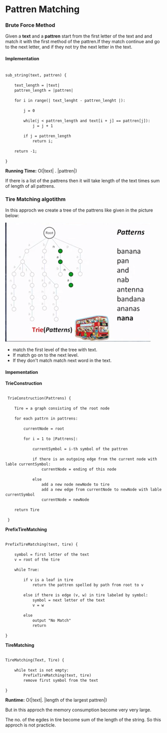 # Pattren Matching

### Brute Force Method

Given a **text** and a **pattren** start from the first letter of the text and and match it with the first method of the pattren.If they match continue and go to the next letter, and if they not try the next letter in the text.

#### Implementation

```

sub_string(text, pattren) {

	text_length = |text|
	pattren_length = |pattren|

	for i in range(| text_lenght - pattren_lenght |):

		j = 0

		while(j < pattren_length and text[i + j] == pattren[j]):
			j = j + 1

		if j = pattren_length
			return i;

	return -1;

}

```

**Running Time:**  O(|text| . |pattren|)

If there is a list of the pattrens then it will take length of the text times sum of length of all pattrens.


### Tire Matching algotithm

In this approch we create a tree of the pattrens like given in the picture below:

![Tire Construction](images/tire_construction.png)

- match the first level of the tree with text.
- If match go on to the next level.
- If they don't match match next word in the text.


#### Impementation

**TrieConstruction**

```

 TrieConstruction(Pattrens) {

 	Tire = a graph consisting of the root node

 	for each pattrn in pattrens:

 		currentNode = root

 		for i = 1 to |Pattrens|:

 			currentSymbol = i-th symbol of the pattren

 			if there is an outgoing edge from the current node with lable currentSymbol:
 				currentNode = ending of this node

 			else
 				add a new node newNode to tire
 				add a new edge from currentNode to newNode with lable currentSymbol
 				currentNode = newNode

 	return Tire

 }

```


**PrefixTireMatching**

```

PrefixTireMatching(text, tire) {

	symbol = first letter of the text
	v = root of the tire

	while True:

		if v is a leaf in tire
			return the pattren spelled by path from root to v

		else if there is edge (v, w) in tire labeled by symbol:
			symbol = next letter of the text
			v = w

		else
			output "No Match"
			return

}
```

**TireMatching**

```

TireMatching(Text, Tire) {

	while text is not empty:
		PrefixTireMatching(text, tire)
		remove first symbol from the text

}
```

**Runtime:**  O(|text|. |length of the largest pattren|)

But in this approch the memory consumption become very very large.


The no. of the egdes in tire become sum of the length of the string.
So this approch is not practicle.
